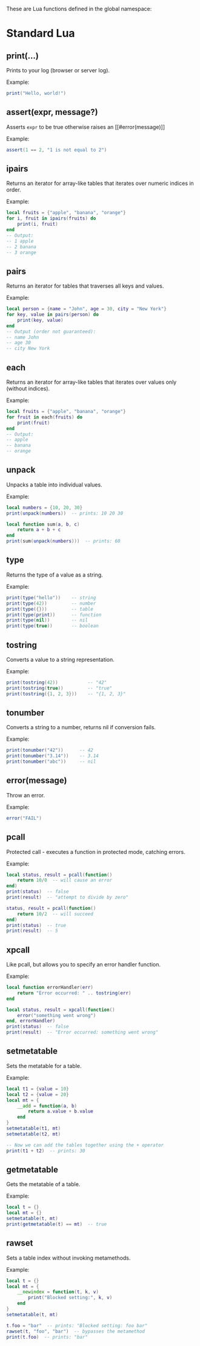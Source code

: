 These are Lua functions defined in the global namespace:

# Standard Lua
## print(...)
Prints to your log (browser or server log).

Example:

```lua
print("Hello, world!")
```

## assert(expr, message?)
Asserts `expr` to be true otherwise raises an [[#error(message)]]

Example:

```lua
assert(1 == 2, "1 is not equal to 2")
```

## ipairs
Returns an iterator for array-like tables that iterates over numeric indices in order.

Example:
```lua
local fruits = {"apple", "banana", "orange"}
for i, fruit in ipairs(fruits) do
    print(i, fruit)
end
-- Output:
-- 1 apple
-- 2 banana
-- 3 orange
```

## pairs
Returns an iterator for tables that traverses all keys and values.

Example:
```lua
local person = {name = "John", age = 30, city = "New York"}
for key, value in pairs(person) do
    print(key, value)
end
-- Output (order not guaranteed):
-- name John
-- age 30
-- city New York
```

## each
Returns an iterator for array-like tables that iterates over values only (without indices).

Example:
```lua
local fruits = {"apple", "banana", "orange"}
for fruit in each(fruits) do
    print(fruit)
end
-- Output:
-- apple
-- banana
-- orange
```

## unpack
Unpacks a table into individual values.

Example:
```lua
local numbers = {10, 20, 30}
print(unpack(numbers))  -- prints: 10 20 30

local function sum(a, b, c)
    return a + b + c
end
print(sum(unpack(numbers)))  -- prints: 60
```

## type
Returns the type of a value as a string.

Example:
```lua
print(type("hello"))    -- string
print(type(42))         -- number
print(type({}))         -- table
print(type(print))      -- function
print(type(nil))        -- nil
print(type(true))       -- boolean
```

## tostring
Converts a value to a string representation.

Example:
```lua
print(tostring(42))           -- "42"
print(tostring(true))         -- "true"
print(tostring({1, 2, 3}))    -- "{1, 2, 3}"
```

## tonumber
Converts a string to a number, returns nil if conversion fails.

Example:
```lua
print(tonumber("42"))      -- 42
print(tonumber("3.14"))    -- 3.14
print(tonumber("abc"))     -- nil
```

## error(message)
Throw an error.

Example: 
```lua
error("FAIL")
```

## pcall
Protected call - executes a function in protected mode, catching errors.

Example:
```lua
local status, result = pcall(function()
    return 10/0  -- will cause an error
end)
print(status)  -- false
print(result)  -- "attempt to divide by zero"

status, result = pcall(function()
    return 10/2  -- will succeed
end)
print(status)  -- true
print(result)  -- 5
```

## xpcall
Like pcall, but allows you to specify an error handler function.

Example:
```lua
local function errorHandler(err)
    return "Error occurred: " .. tostring(err)
end

local status, result = xpcall(function()
    error("something went wrong")
end, errorHandler)
print(status)  -- false
print(result)  -- "Error occurred: something went wrong"
```

## setmetatable
Sets the metatable for a table.

Example:
```lua
local t1 = {value = 10}
local t2 = {value = 20}
local mt = {
    __add = function(a, b)
        return a.value + b.value
    end
}
setmetatable(t1, mt)
setmetatable(t2, mt)

-- Now we can add the tables together using the + operator
print(t1 + t2)  -- prints: 30
```

## getmetatable
Gets the metatable of a table.

Example:
```lua
local t = {}
local mt = {}
setmetatable(t, mt)
print(getmetatable(t) == mt)  -- true
```

## rawset
Sets a table index without invoking metamethods.

Example:
```lua
local t = {}
local mt = {
    __newindex = function(t, k, v)
        print("Blocked setting:", k, v)
    end
}
setmetatable(t, mt)

t.foo = "bar"  -- prints: "Blocked setting: foo bar"
rawset(t, "foo", "bar")  -- bypasses the metamethod
print(t.foo)  -- prints: "bar"
```

